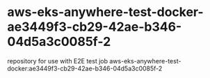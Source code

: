 # aws-eks-anywhere-test-docker-ae3449f3-cb29-42ae-b346-04d5a3c0085f-2
repository for use with E2E test job aws-eks-anywhere-test-docker:ae3449f3-cb29-42ae-b346-04d5a3c0085f-2
